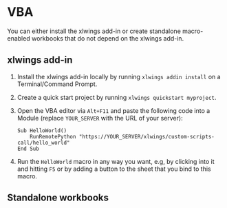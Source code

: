 # VBA

You can either install the xlwings add-in or create standalone macro-enabled workbooks that do not depend on the xlwings add-in.

## xlwings add-in

1. Install the xlwings add-in locally by running `xlwings addin install` on a Terminal/Command Prompt.
2. Create a quick start project by running `xlwings quickstart myproject`.
3. Open the VBA editor via `Alt+F11` and paste the following code into a Module (replace `YOUR_SERVER` with the URL of your server):

   ```vb.net
   Sub HelloWorld()
       RunRemotePython "https://YOUR_SERVER/xlwings/custom-scripts-call/hello_world"
   End Sub
   ```

4. Run the `HelloWorld` macro in any way you want, e.g, by clicking into it and hitting `F5` or by adding a button to the sheet that you bind to this macro.

## Standalone workbooks
